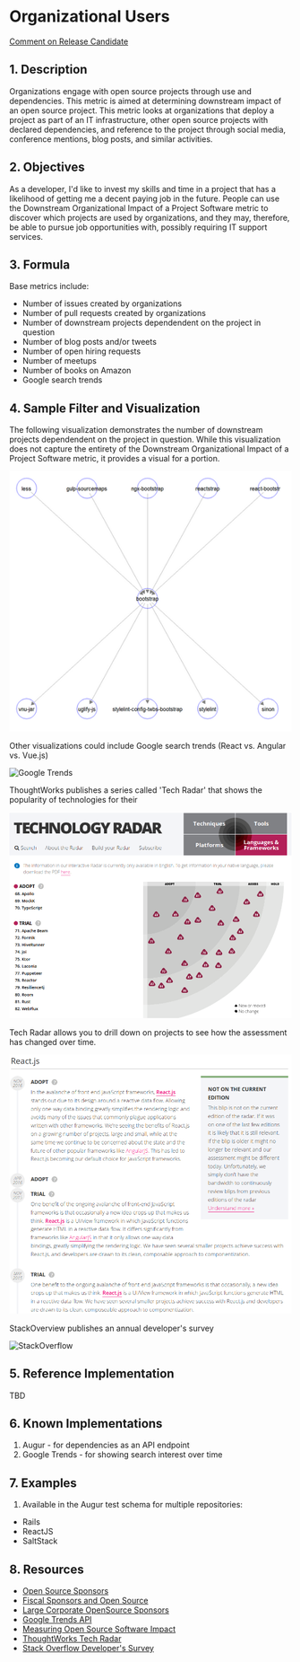 # Organizational Users

[Comment on Release Candidate](https://github.com/chaoss/wg-value/issues/27)

## 1. Description
Organizations engage with open source projects through use and dependencies.
This metric is aimed at determining downstream impact of an open source
project. This metric looks at organizations that deploy a project as part of an
IT infrastructure, other open source projects with declared dependencies, and
reference to the project through social media, conference mentions, blog posts,
and similar activities. 

## 2. Objectives
As a developer, I'd like to invest my skills and time in a project that has a
likelihood of getting me a decent paying job in the future. People can use the
Downstream Organizational Impact of a Project Software metric to discover which
projects are used by organizations, and they may, therefore, be able to pursue
job opportunities with, possibly requiring IT support services.

## 3. Formula

Base metrics include:
- Number of issues created by organizations
- Number of pull requests created by organizations
- Number of downstream projects dependendent on the project in question 
- Number of blog posts and/or tweets
- Number of open hiring requests
- Number of meetups
- Number of books on Amazon
- Google search trends

## 4. Sample Filter and Visualization

The following visualization demonstrates the number of downstream projects
dependendent on the project in question. While this visualization does not
capture the entirety of the Downstream Organizational Impact of a Project
Software metric, it provides a visual for a portion. 

![paper image](_paper.png)

Other visualizations could include Google search trends (React vs. Angular vs. Vue.js)

![Google Trends](./google_trends.png)

ThoughtWorks publishes a series called 'Tech Radar' that shows the popularity of technologies for their 

![TechRadar](./_tech_radar.png)

Tech Radar allows you to drill down on projects to see how the assessment has changed over time.

![Assessment](./_tech_react.png)

StackOverview publishes an annual developer's survey

![StackOverflow](./stack_overflow.png)

## 5. Reference Implementation

TBD

## 6. Known Implementations

1. Augur - for dependencies as an API endpoint
2. Google Trends - for showing search interest over time

## 7. Examples

1. Available in the Augur test schema for multiple repositories:

- Rails
- ReactJS
- SaltStack

## 8. Resources

- [Open Source Sponsors][l1]
- [Fiscal Sponsors and Open Source][l2]
- [Large Corporate OpenSource Sponsors][l3]
- [Google Trends API][l4]
- [Measuring Open Source Software Impact][l5]
- [ThoughtWorks Tech Radar][l6]
- [Stack Overflow Developer's Survey][l7]

[l1]: https://opensource.org/sponsors

[l2]: https://opensource.com/article/19/1/fiscal-sponsors-open-source

[l3]: https://www.networkworld.com/article/2867020/big-names-like-google-dominate-open-source-funding.html

[l4]: https://www.npmjs.com/package/google-trends-api

[l5]: https://aisel.aisnet.org/cgi/viewcontent.cgi?article=1496&context=amcis2018

[l6]: https://www.thoughtworks.com/radar

[l7]: https://insights.stackoverflow.com/survey/2019#technology
